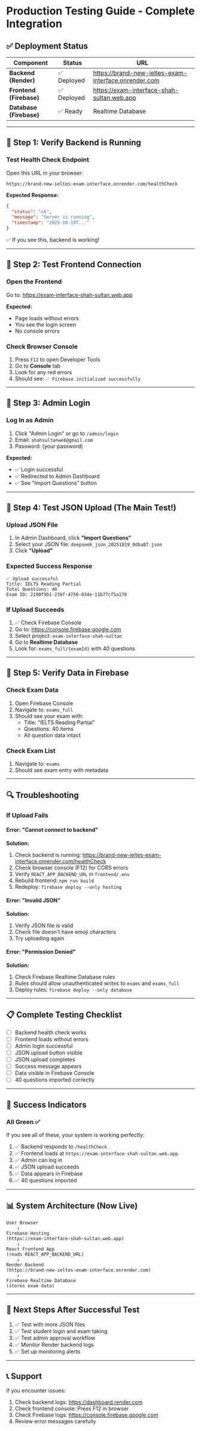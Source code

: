 # Production Testing Guide - Complete Integration

## ✅ Deployment Status

| Component | Status | URL |
|-----------|--------|-----|
| **Backend (Render)** | ✅ Deployed | https://brand-new-ieltes-exam-interface.onrender.com |
| **Frontend (Firebase)** | ✅ Deployed | https://exam-interface-shah-sultan.web.app |
| **Database (Firebase)** | ✅ Ready | Realtime Database |

---

## 🧪 Step 1: Verify Backend is Running

### Test Health Check Endpoint

Open this URL in your browser:
```
https://brand-new-ieltes-exam-interface.onrender.com/healthCheck
```

**Expected Response:**
```json
{
  "status": "ok",
  "message": "Server is running",
  "timestamp": "2025-10-19T..."
}
```

✅ If you see this, backend is working!

---

## 🧪 Step 2: Test Frontend Connection

### Open the Frontend

Go to: https://exam-interface-shah-sultan.web.app

**Expected:**
- Page loads without errors
- You see the login screen
- No console errors

### Check Browser Console

1. Press `F12` to open Developer Tools
2. Go to **Console** tab
3. Look for any red errors
4. Should see: `✅ Firebase initialized successfully`

---

## 🧪 Step 3: Admin Login

### Log In as Admin

1. Click "Admin Login" or go to `/admin/login`
2. Email: `shahsultanweb@gmail.com`
3. Password: (your password)

**Expected:**
- ✅ Login successful
- ✅ Redirected to Admin Dashboard
- ✅ See "Import Questions" button

---

## 🧪 Step 4: Test JSON Upload (The Main Test!)

### Upload JSON File

1. In Admin Dashboard, click **"Import Questions"**
2. Select your JSON file: `deepseek_json_20251019_0dba87.json`
3. Click **"Upload"**

### Expected Success Response

```
✅ Upload successful
Title: IELTS Reading Partial
Total Questions: 40
Exam ID: 2190f9b1-236f-4756-834e-11b77cf5a170
```

### If Upload Succeeds

1. ✅ Check Firebase Console
2. Go to: https://console.firebase.google.com
3. Select project: `exam-interface-shah-sultan`
4. Go to **Realtime Database**
5. Look for: `exams_full/{examId}` with 40 questions

---

## 🧪 Step 5: Verify Data in Firebase

### Check Exam Data

1. Open Firebase Console
2. Navigate to: `exams_full`
3. Should see your exam with:
   - Title: "IELTS Reading Partial"
   - Questions: 40 items
   - All question data intact

### Check Exam List

1. Navigate to: `exams`
2. Should see exam entry with metadata

---

## 🔍 Troubleshooting

### If Upload Fails

#### Error: "Cannot connect to backend"

**Solution:**
1. Check backend is running: https://brand-new-ieltes-exam-interface.onrender.com/healthCheck
2. Check browser console (F12) for CORS errors
3. Verify `REACT_APP_BACKEND_URL` in `frontend/.env`
4. Rebuild frontend: `npm run build`
5. Redeploy: `firebase deploy --only hosting`

#### Error: "Invalid JSON"

**Solution:**
1. Verify JSON file is valid
2. Check file doesn't have emoji characters
3. Try uploading again

#### Error: "Permission Denied"

**Solution:**
1. Check Firebase Realtime Database rules
2. Rules should allow unauthenticated writes to `exams` and `exams_full`
3. Deploy rules: `firebase deploy --only database`

---

## 📋 Complete Testing Checklist

- [ ] Backend health check works
- [ ] Frontend loads without errors
- [ ] Admin login successful
- [ ] JSON upload button visible
- [ ] JSON upload completes
- [ ] Success message appears
- [ ] Data visible in Firebase Console
- [ ] 40 questions imported correctly

---

## 🎉 Success Indicators

### All Green ✅

If you see all of these, your system is working perfectly:

1. ✅ Backend responds to `/healthCheck`
2. ✅ Frontend loads at `https://exam-interface-shah-sultan.web.app`
3. ✅ Admin can log in
4. ✅ JSON upload succeeds
5. ✅ Data appears in Firebase
6. ✅ 40 questions imported

---

## 📊 System Architecture (Now Live)

```
User Browser
    ↓
Firebase Hosting
(https://exam-interface-shah-sultan.web.app)
    ↓
React Frontend App
(reads REACT_APP_BACKEND_URL)
    ↓
Render Backend
(https://brand-new-ieltes-exam-interface.onrender.com)
    ↓
Firebase Realtime Database
(stores exam data)
```

---

## 🚀 Next Steps After Successful Test

1. ✅ Test with more JSON files
2. ✅ Test student login and exam taking
3. ✅ Test admin approval workflow
4. ✅ Monitor Render backend logs
5. ✅ Set up monitoring alerts

---

## 📞 Support

If you encounter issues:

1. Check backend logs: https://dashboard.render.com
2. Check frontend console: Press F12 in browser
3. Check Firebase logs: https://console.firebase.google.com
4. Review error messages carefully


